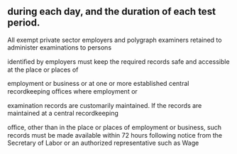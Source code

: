 ## during each day, and the duration of each test period.

All exempt private sector employers and polygraph examiners retained to administer examinations to persons

identiﬁed by employers must keep the required records safe and accessible at the place or places of

employment or business or at one or more established central recordkeeping oﬃces where employment or

examination records are customarily maintained. If the records are maintained at a central recordkeeping

oﬃce, other than in the place or places of employment or business, such records must be made available within 72 hours following notice from the Secretary of Labor or an authorized representative such as Wage